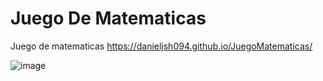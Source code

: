 # Juego De Matematicas
Juego de matematicas https://danieljsh094.github.io/JuegoMatematicas/

![image](https://user-images.githubusercontent.com/112223048/197364020-d5b16447-3eca-4a01-bd27-063f18309928.png)

